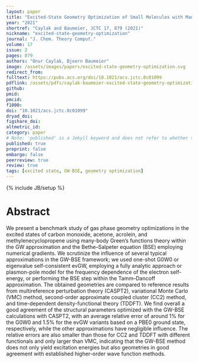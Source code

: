 ```yaml
---
layout: paper
title: "Excited-State Geometry Optimization of Small Molecules with Many-Body Green’s Functions Theory"
year: "2021"
shortref: "Caylak and Baumeier, JCTC 17, 879 (2021)"
nickname: "excited-state-geometry-optimization"
journal: "J. Chem. Theory Comput."
volume: 17
issue: 2
pages: 879 
authors: "Onur Caylak, Bjoern Baumeier"
image: /assets/images/papers/excited-state-geometry-optimization.svg
redirect_from: 
fulltext: https://pubs.acs.org/doi/10.1021/acs.jctc.0c01099
pdflink: /assets/pdfs/caylak-baumeier-excited-state-geometry-optimization-2021.pdf
github: 
pmid: 
pmcid: 
f1000: 
doi: "10.1021/acs.jctc.0c01099"
dryad_doi: 
figshare_doi: 
altmetric_id: 
category: paper
# Note: 'published' is a Jekyll keyword and does not refer to whether the paper is published, but rather to whether this Markdown should be part of the rendered site.
published: true
preprint: false
embargo: false	
peerreview: true
review: true
tags: [excited state, GW-BSE, geometry optimization]
---
```

{% include JB/setup %}

# Abstract 

We present a benchmark study of gas phase geometry optimizations in the excited states of carbon monoxide, acetone, acrolein, and methylenecyclopropene using many-body Green’s functions theory within the GW approximation and the Bethe–Salpeter equation (BSE) employing numerical gradients. We scrutinize the influence of several typical approximations in the GW-BSE framework; we used one-shot G0W0 or eigenvalue self-consistent evGW, employing a fully analytic approach or plasmon-pole model for the frequency dependence of the electron self-energy, or performing the BSE step within the Tamm–Dancoff approximation. The obtained geometries are compared to reference results from multireference perturbation theory (CASPT2), variational Monte Carlo (VMC) method, second-order approximate coupled cluster (CC2) method, and time-dependent density-functional theory (TDDFT). We find overall a good agreement of the structural parameters optimized with the GW-BSE calculations with CASPT2, with an average relative error of around 1% for the G0W0 and 1.5% for the evGW variants based on a PBE0 ground state, respectively, while the other approximations have negligible influence. The relative errors are also smaller than those for CC2 and TDDFT with different functionals and only larger than VMC, indicating that the GW-BSE method does not only yield excitation energies but also geometries in good agreement with established higher-order wave function methods.